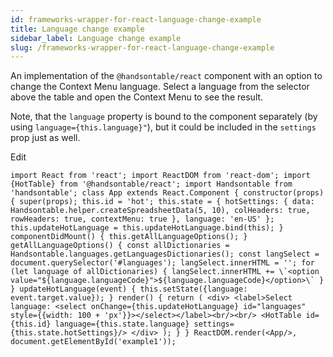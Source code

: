```yaml
---
id: frameworks-wrapper-for-react-language-change-example
title: Language change example
sidebar_label: Language change example
slug: /frameworks-wrapper-for-react-language-change-example
---
```


An implementation of the `@handsontable/react` component with an option to change the Context Menu language.
Select a language from the selector above the table and open the Context Menu to see the result.

Note, that the `language` property is bound to the component separately (by using `language={this.language}"`), but it could be included in the `settings` prop just as well.

<div id="example1" class="hot"> </div>

Edit

```
import React from 'react'; import ReactDOM from 'react-dom'; import {HotTable} from '@handsontable/react'; import Handsontable from 'handsontable'; class App extends React.Component { constructor(props) { super(props); this.id = 'hot'; this.state = { hotSettings: { data: Handsontable.helper.createSpreadsheetData(5, 10), colHeaders: true, rowHeaders: true, contextMenu: true }, language: 'en-US' }; this.updateHotLanguage = this.updateHotLanguage.bind(this); } componentDidMount() { this.getAllLanguageOptions(); } getAllLanguageOptions() { const allDictionaries = Handsontable.languages.getLanguagesDictionaries(); const langSelect = document.querySelector('#languages'); langSelect.innerHTML = ''; for (let language of allDictionaries) { langSelect.innerHTML += \`<option value="${language.languageCode}">${language.languageCode}</option>\` } } updateHotLanguage(event) { this.setState({language: event.target.value}); } render() { return ( <div> <label>Select language: <select onChange={this.updateHotLanguage} id="languages" style={{width: 100 + 'px'}}></select></label><br/><br/> <HotTable id={this.id} language={this.state.language} settings={this.state.hotSettings}/> </div> ); } } ReactDOM.render(<App/>, document.getElementById('example1'));
```
